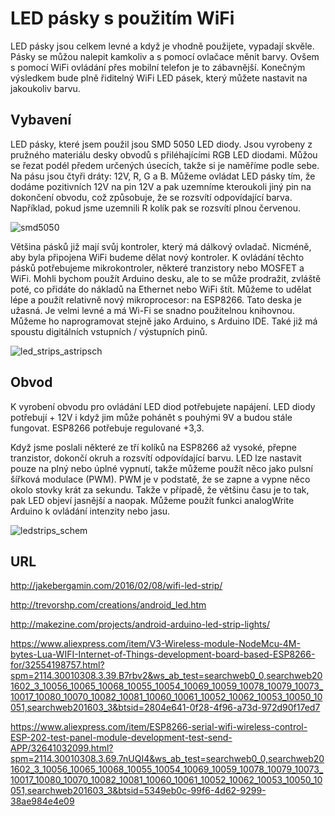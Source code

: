 # LED pásky s použitím WiFi
LED pásky jsou celkem levné a když je vhodně použijete, vypadají skvěle. Pásky se můžou nalepit kamkoliv a s pomocí ovlačace měnit barvy. Ovšem s pomocí WiFi ovládání přes mobilní telefon je to zábavnější.
Konečným výsledkem bude plně řiditelný WiFi LED pásek, který můžete nastavit na jakoukoliv barvu.

## Vybavení
LED pásky, které jsem použil jsou SMD 5050 LED diody. Jsou vyrobeny z pružného materiálu desky obvodů s přiléhajícími RGB LED diodami. Můžou se řezat podél předem určených úsecích, takže si je naměříme podle sebe. Na pásu jsou čtyři dráty: 12V, R, G a B. Můžeme ovládat LED pásky tím, že dodáme pozitivních 12V na pin 12V a pak uzemníme kteroukoli jiný pin na dokončení obvodu, což způsobuje, že se rozsvítí odpovídající barva. Například, pokud jsme uzemnili R kolík pak se rozsvítí plnou červenou.

![smd5050](https://cloud.githubusercontent.com/assets/14974425/19220342/a4e33834-8e2b-11e6-9568-3aceeac31055.jpg)

Většina pásků již mají svůj kontroler, který má dálkový ovladač. Nicméně, aby byla připojena WiFi budeme dělat nový kontroler. K ovládání těchto pásků potřebujeme mikrokontroler, některé tranzistory nebo MOSFET a WiFi. Mohli bychom použít Arduino desku, ale to se může prodražit, zvláště poté, co přidáte do nákladů na Ethernet nebo WiFi štít. Můžeme to udělat lépe a použít relativně nový mikroprocesor: na ESP8266.
Tato deska je užasná. Je velmi levné a má Wi-Fi se snadno použitelnou knihovnou. Můžeme ho naprogramovat stejně jako Arduino, s Arduino IDE. Také již má spoustu digitálních vstupních / výstupních pinů.

![led_strips_astripsch](https://cloud.githubusercontent.com/assets/14974425/19220349/c51df65c-8e2b-11e6-88c6-9e1631d532d3.png)

## Obvod
K vyrobení obvodu pro ovládání LED diod potřebujete napájení. LED diody potřebují + 12V i když jim může pohánět s pouhými 9V a budou stále fungovat. ESP8266 potřebuje regulované +3,3.

Když jsme poslali některé ze tří kolíků na ESP8266 až vysoké, přepne tranzistor, dokončí okruh a rozsvítí odpovídající barvu. LED lze nastavit pouze na plný nebo úplné vypnutí, takže můžeme použít něco jako pulsní šířková modulace (PWM). PWM je v podstatě, že se zapne a vypne něco okolo stovky krát za sekundu. Takže v případě, že většinu času je to tak, pak LED objeví jasnější a naopak. Můžeme použít funkci analogWrite Arduino k ovládání intenzity nebo jasu.

![ledstrips_schem](https://cloud.githubusercontent.com/assets/14974425/19220357/da5c5022-8e2b-11e6-8b64-d8e2dbe11d8b.png)

## URL
http://jakebergamin.com/2016/02/08/wifi-led-strip/

http://trevorshp.com/creations/android_led.htm

http://makezine.com/projects/android-arduino-led-strip-lights/


https://www.aliexpress.com/item/V3-Wireless-module-NodeMcu-4M-bytes-Lua-WIFI-Internet-of-Things-development-board-based-ESP8266-for/32554198757.html?spm=2114.30010308.3.39.B7rbv2&ws_ab_test=searchweb0_0,searchweb201602_3_10056_10065_10068_10055_10054_10069_10059_10078_10079_10073_10017_10080_10070_10082_10081_10060_10061_10052_10062_10053_10050_10051,searchweb201603_3&btsid=2804e641-0f28-4f96-a73d-972d90f17ed7


https://www.aliexpress.com/item/ESP8266-serial-wifi-wireless-control-ESP-202-test-panel-module-development-test-send-APP/32641032099.html?spm=2114.30010308.3.69.7nUQI4&ws_ab_test=searchweb0_0,searchweb201602_3_10056_10065_10068_10055_10054_10069_10059_10078_10079_10073_10017_10080_10070_10082_10081_10060_10061_10052_10062_10053_10050_10051,searchweb201603_3&btsid=5349eb0c-99f6-4d62-9299-38ae984e4e09
